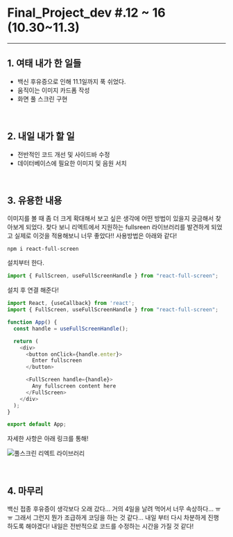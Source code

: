 # Final_Project_dev #.12 ~ 16 (10.30~11.3)

---

## 1. 여태 내가 한 일들 

- 백신 후유증으로 인해 11.1일까지 푹 쉬었다.
- 움직이는 이미지 카드폼 작성
- 화면 풀 스크린 구현 

<br />

## 2. 내일 내가 할 일

- 전반적인 코드 개선 및 사이드바 수정
- 데이터베이스에 필요한 이미지 및 음원 서치

<br />

## 3. 유용한 내용

이미지를 볼 때 좀 더 크게 확대해서 보고 싶은 생각에 어떤 방법이 있을지 궁금해서 찾아보게 되었다. 찾다 보니 리엑트에서 지원하는 fullsreen 라이브러리를 발견하게 되었고 실제로 이것을 적용해보니 너무 좋았다!! 사용방법은 아래와 같다!

```
npm i react-full-screen
```

설치부터 한다.

```js
import { FullScreen, useFullScreenHandle } from "react-full-screen";
```

설치 후 연결 해준다!

```js
import React, {useCallback} from 'react';
import { FullScreen, useFullScreenHandle } from "react-full-screen";

function App() {
  const handle = useFullScreenHandle();

  return (
    <div>
      <button onClick={handle.enter}>
        Enter fullscreen
      </button>

      <FullScreen handle={handle}>
        Any fullscreen content here
      </FullScreen>
    </div>
  );
}

export default App;
```

자세한 사항은 아래 링크를 통해!

![풀스크린 리엑트 라이브러리](https://www.npmjs.com/package/react-full-screen)




<br />

## 4. 마무리

백신 접종 후유증이 생각보다 오래 갔다... 거의 4일을 날려 먹어서 너무 속상하다... ㅠㅠ 그래서 그런지 뭔가 조급하게 코딩을 하는 것 같다... 내일 부터 다시 차분하게 진행 하도록 해야겠다! 내일은 전반적으로 코드를 수정하는 시간을 가질 것 같다! 